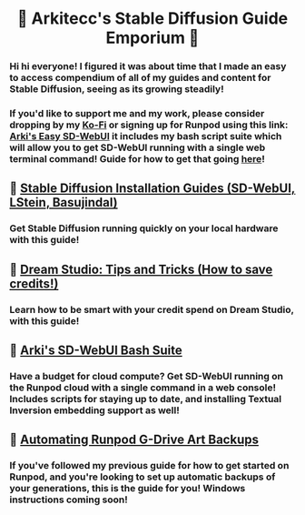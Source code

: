 # <h1 align="center">📔 Arkitecc's Stable Diffusion Guide Emporium 📔</h1>

### Hi hi everyone! I figured it was about time that I made an easy to access compendium of all of my guides and content for Stable Diffusion, seeing as its growing steadily!

### If you'd like to support me and my work, please consider dropping by my [Ko-Fi](https://ko-fi.com/arkitecc) or signing up for Runpod using this link: [Arki's Easy SD-WebUI](https://runpod.io/gsc?template=2zlpsxev91&ref=borq1onw) it includes my bash script suite which will allow you to get SD-WebUI running with a single web terminal command! Guide for how to get that going [here](https://stablediffusionguides.carrd.co/#three)!

## 📔 [Stable Diffusion Installation Guides (SD-WebUI, LStein, Basujindal)](https://stablediffusionguides.carrd.co/) 
  ### Get Stable Diffusion running quickly on your local hardware with this guide!
  
## 📔 [Dream Studio: Tips and Tricks (How to save credits!)](https://stablediffusionguides.carrd.co/#dreamstudiotips)
  ### Learn how to be smart with your credit spend on Dream Studio, with this guide!
  
## 📔 [Arki's SD-WebUI Bash Suite](https://github.com/Arkitecc/sd-webui-bash-suite)
  ### Have a budget for cloud compute? Get SD-WebUI running on the Runpod cloud with a single command in a web console! Includes scripts for staying up to date, and installing Textual Inversion embedding support as well!
  
  ## 📔 [Automating Runpod G-Drive Art Backups](https://stablediffusionguides.carrd.co/#gdrive)
  ### If you've followed my previous guide for how to get started on Runpod, and you're looking to set up automatic backups of your generations, this is the guide for you! Windows instructions coming soon!
